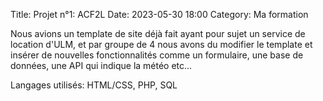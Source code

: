 Title: Projet n°1: ACF2L
Date: 2023-05-30 18:00
Category: Ma formation

Nous avions un template de site déjà fait ayant pour sujet un service de location d'ULM, et par groupe de 4 nous avons du modifier le template et insérer de nouvelles fonctionnalités comme un formulaire, une base de données, une API qui indique la météo etc...

Langages utilisés: HTML/CSS, PHP, SQL